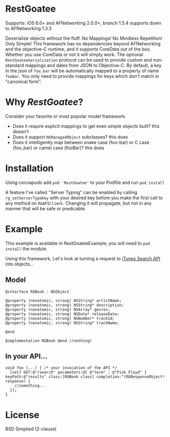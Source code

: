 RestGoatee
==========

Supports: iOS 6.0+ and AFNetworking 2.0.0+, branch 1.5.4 supports down to AFNetworking 1.3.3

Deserialize objects without the fluff.  No Mappings! No Mindless Repetition! Only Simple!
This framework has no dependencies beyond AFNetworking and the objective-C runtime, and it supports CoreData out of the box.  Whether you use CoreData or not it will simply work.
The optional `RestGoateeSerialization` protocol can be used to provide custom and non-standard mappings and dates from JSON to Objective-C.
By default, a key in the json of `foo_bar` will be automatically mapped to a property of name `fooBar`.  You only need to provide mappings for keys which don't match in "canonical form".

Why _RestGoatee_?
=================
Consider your favorite or most popular model framework:

  * Does it require explicit mappings to get even simple objects built?  this doesn't
  * Does it support `NSManagedObject` subclasses? this does
  * Does it intelligently map between snake case (foo-bar) or C case (foo_bar) or camel case (fooBar)? this does

# Installation
Using cocoapods add `pod 'RestGoatee'` to your Podfile and run `pod install`

A feature I've called "Server Typing" can be enabled by calling `rg_setServerTypeKey` with your desired key before you make the first call to any method on `RGAPIClient`.  Changing it will propagate, but not in any manner that will be safe or predicable.

Example
=======
This example is available in RestGoateeExample; you will need to `pod install` the module.

Using this framework, Let's look at turning a request to [iTunes Search API](https://itunes.apple.com/search?term=pink+floyd) into objects...
## Model

```objc
@interface RGBook : NSObject

@property (nonatomic, strong) NSString* artistName;
@property (nonatomic, strong) NSString* description;
@property (nonatomic, strong) NSArray* genres;
@property (nonatomic, strong) NSDate* releaseDate;
@property (nonatomic, strong) NSNumber* trackId;
@property (nonatomic, strong) NSString* trackName;

@end
```
```objc
@implementation RGBook @end //nothing!
```

## In your API...

```objc
void foo (...) { /* your invocation of the API */
  [self GET:@"/search" parameters:@{ @"term" : @"Pink Floyd" } keyPath:@"results" class:[RGBook class] completion:^(RGResponseObject* response) {
    //something...
  }];
}
```

License
=======
BSD Simplied (2-clause)
